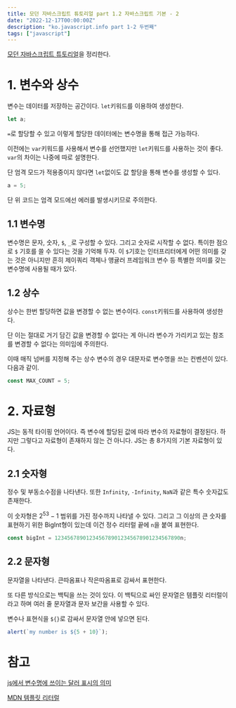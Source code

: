 ```yaml
---
title: 모던 자바스크립트 튜토리얼 part 1.2 자바스크립트 기본 - 2
date: "2022-12-17T00:00:00Z"
description: "ko.javascript.info part 1-2 두번째"
tags: ["javascript"]
---
```


[모던 자바스크립트 튜토리얼](https://ko.javascript.info/)을 정리한다.

# 1. 변수와 상수

변수는 데이터를 저장하는 공간이다. `let`키워드를 이용하여 생성한다.

```js
let a;
```

`=`로 할당할 수 있고 이렇게 할당한 데이터에는 변수명을 통해 접근 가능하다.

이전에는 `var`키워드를 사용해서 변수를 선언했지만 `let`키워드를 사용하는 것이 좋다. `var`의 차이는 나중에 따로 설명한다.

단 엄격 모드가 적용중이지 않다면 `let`없이도 값 할당을 통해 변수를 생성할 수 있다.

```js
a = 5;
```
단 위 코드는 엄격 모드에선 에러를 발생시키므로 주의한다.

## 1.1 변수명

변수명은 문자, 숫자, `$`, `_`로 구성할 수 있다. 그리고 숫자로 시작할 수 없다. 특이한 점으로 `$` 기호를 쓸 수 있다는 것을 기억해 두자. 이 `$`기호는 인터프리터에게 어떤 의미를 갖는 것은 아니지만 흔히 제이쿼리 객체나 앵귤러 프레임워크 변수 등 특별한 의미를 갖는 변수명에 사용될 때가 있다.

## 1.2 상수

상수는 한번 할당하면 값을 변경할 수 없는 변수이다. `const`키워드를 사용하여 생성한다.

단 이는 절대로 거기 담긴 값을 변경할 수 없다는 게 아니라 변수가 가리키고 있는 참조를 변경할 수 없다는 의미임에 주의한다.

이때 매직 넘버를 지정해 주는 상수 변수의 경우 대문자로 변수명을 쓰는 컨벤션이 있다. 다음과 같이.

```js
const MAX_COUNT = 5;
```

# 2. 자료형

JS는 동적 타이핑 언어이다. 즉 변수에 할당된 값에 따라 변수의 자료형이 결정된다. 하지만 그렇다고 자료형이 존재하지 않는 건 아니다. JS는 총 8가지의 기본 자료형이 있다.

## 2.1 숫자형

정수 및 부동소수점을 나타낸다. 또한 `Infinity`, `-Infinity`, `NaN`과 같은 특수 숫자값도 존재한다.

이 숫자형은 $2^53 -1$ 범위를 가진 정수까지 나타낼 수 있다. 그리고 그 이상의 큰 숫자를 표현하기 위한 BigInt형이 있는데 이건 정수 리터럴 끝에 `n`을 붙여 표현한다.

```js
const bigInt = 1234567890123456789012345678901234567890n;
```

## 2.2 문자형

문자열을 나타낸다. 큰따옴표나 작은따옴표로 감싸서 표현한다.

또 다른 방식으로는 백틱을 쓰는 것이 있다. 이 백틱으로 싸인 문자열은 템플릿 리터럴이라고 하며 여러 줄 문자열과 문자 보간을 사용할 수 있다.

변수나 표현식을 `${}`로 감싸서 문자열 안에 넣으면 된다.

```js
alert(`my number is ${5 + 10}`);
```

# 참고

[js에서 변수명에 쓰이는 달러 표시의 의미](https://stackoverflow.com/questions/846585/what-is-the-purpose-of-the-dollar-sign-in-javascript)

[MDN 템플릿 리터럴](https://developer.mozilla.org/ko/docs/Web/JavaScript/Reference/Template_literals)